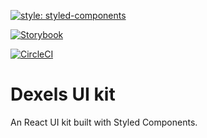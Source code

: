 [![style: styled-components](https://img.shields.io/badge/style-%F0%9F%92%85%20styled--components-orange.svg?colorB=daa357&colorA=db748e)](https://github.com/styled-components/styled-components)

[![Storybook](https://cdn.jsdelivr.net/gh/storybookjs/brand@master/badge/badge-storybook.svg)](link-to-site)

[![CircleCI](https://circleci.com/gh/Dexels/dexels-ui-kit/tree/master.svg?style=svg&circle-token=e3efe33b974e4f52e4be52418d787a587200a41b)](https://circleci.com/gh/Dexels/dexels-ui-kit/tree/master)

# Dexels UI kit
An React UI kit built with Styled Components.
